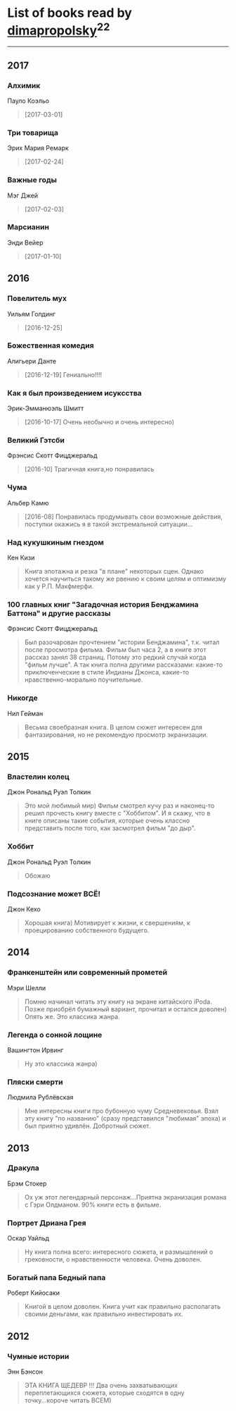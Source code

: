 # List of books read by [dimapropolsky](http://vk.com/id21138193)<sup>22</sup>
---

## 2017

### Алхимик
Пауло Коэльо
> [2017-03-01] 


### Три товарища
Эрих Мария Ремарк
> [2017-02-24] 


### Важные годы
Мэг Джей
> [2017-02-03] 


### Марсианин
Энди Вейер
> [2017-01-10] 



## 2016

### Повелитель мух
Уильям Голдинг
> [2016-12-25] 


### Божественная комедия
Алигьери Данте
> [2016-12-19] Гениально!!!!


### Как я был произведением исуксства
Эрик-Эмманюэль Шмитт
> [2016-10-17] Очень необычно и очень интересно)


### Великий Гэтсби
Фрэнсис Скотт Фицджеральд
> [2016-10] Трагичная книга,но понравилась


### Чума
Альбер Камю
> [2016-08] Понравилась продумывать свои возможные действия, поступки окажись я в такой экстремальной ситуации...


### Над кукушкиным гнездом
Кен Кизи
> Книга эпотажна и резка "в плане" некоторых сцен. Однако хочется научиться такому же рвению к своим целям и оптимизму как у Р.П. Макфмерфи.


### 100 главных книг "Загадочная история Бенджамина Баттона" и другие рассказы
Фрэнсис Скотт Фицджеральд
> Был разочарован прочтением "истории Бенджамина", т.к. читал после просмотра фильма. Фильм был часа 2, а в книге этот рассказ занял 38 страниц. Потому это редкий случай когда "фильм лучше". А так книга полна другими рассказами: какие-то приключенческие в стиле Индианы Джонса, какие-то нравственно-морально поучительные.


### Никогде
Нил Гейман
> Весьма своебразная книга. В целом сюжет интересен для фантазирования, но не рекомендую просмотр экранизации.



## 2015

### Властелин колец
Джон Рональд Руэл Толкин
> Это мой любимый мир) Фильм смотрел кучу раз и наконец-то решил прочесть книгу вместе с "Хоббитом". И я скажу, что в книге описаны такие события, которые очень классно представить после того, как засмотрел фильм "до дыр".


### Хоббит
Джон Рональд Руэл Толкин
> Обожаю


### Подсознание может ВСЁ!
Джон Кехо
> Хорошая книга) Мотивирует к жизни, к свершениям, к проецированию собственного будущего.



## 2014

### Франкенштейн или современный прометей
Мэри Шелли
> Помню начинал читать эту книгу на экране китайского iPoda. Позже приобрёл бумажный вариант, прочитал и остался доволен) Опять же. Это классика жанра.


### Легенда о сонной лощине
Вашингтон Ирвинг
> Ну это классика жанра)


### Пляски смерти
Людмила Рублёвская
> Мне интересны книги про бубонную чуму Средневековья. Взял эту книгу "по названию" (сразу представился "любимая" эпоха) и был приятно удивлён. Добротный сюжет.



## 2013

### Дракула
Брэм Стокер
> Ох уж этот легендарный персонаж...Приятна экранизация романа с Гэри Олдманом. 90% книги есть в фильме.


### Портрет Дриана Грея
Оскар Уайльд
> Ну книга полна всего: интересного сюжета, и размышлений о греховности, о нравственности человека. Очень доволен.


### Богатый папа Бедный папа
Роберт Кийосаки
> Книгой в целом доволен. Книга учит как правильно располагать своими деньгами, как правильно инвестировать их.



## 2012

### Чумные истории
Энн Бэнсон
> ЭТА КНИГА ЩЕДЕВР !!! Два очень захватывающих переплетающихся сюжета, которые сходятся в одну точку...короче читать ВСЕМ)



